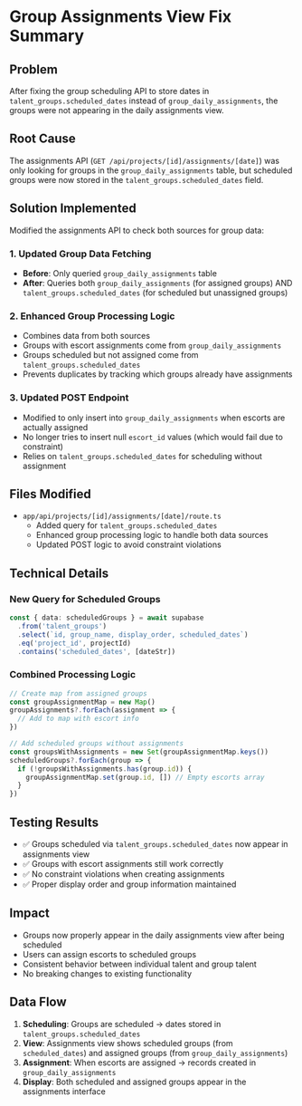 # Group Assignments View Fix Summary

## Problem
After fixing the group scheduling API to store dates in `talent_groups.scheduled_dates` instead of `group_daily_assignments`, the groups were not appearing in the daily assignments view.

## Root Cause
The assignments API (`GET /api/projects/[id]/assignments/[date]`) was only looking for groups in the `group_daily_assignments` table, but scheduled groups were now stored in the `talent_groups.scheduled_dates` field.

## Solution Implemented
Modified the assignments API to check both sources for group data:

### 1. Updated Group Data Fetching
- **Before**: Only queried `group_daily_assignments` table
- **After**: Queries both `group_daily_assignments` (for assigned groups) AND `talent_groups.scheduled_dates` (for scheduled but unassigned groups)

### 2. Enhanced Group Processing Logic
- Combines data from both sources
- Groups with escort assignments come from `group_daily_assignments`
- Groups scheduled but not assigned come from `talent_groups.scheduled_dates`
- Prevents duplicates by tracking which groups already have assignments

### 3. Updated POST Endpoint
- Modified to only insert into `group_daily_assignments` when escorts are actually assigned
- No longer tries to insert null `escort_id` values (which would fail due to constraint)
- Relies on `talent_groups.scheduled_dates` for scheduling without assignment

## Files Modified
- `app/api/projects/[id]/assignments/[date]/route.ts`
  - Added query for `talent_groups.scheduled_dates`
  - Enhanced group processing logic to handle both data sources
  - Updated POST logic to avoid constraint violations

## Technical Details

### New Query for Scheduled Groups
```typescript
const { data: scheduledGroups } = await supabase
  .from('talent_groups')
  .select(`id, group_name, display_order, scheduled_dates`)
  .eq('project_id', projectId)
  .contains('scheduled_dates', [dateStr])
```

### Combined Processing Logic
```typescript
// Create map from assigned groups
const groupAssignmentMap = new Map()
groupAssignments?.forEach(assignment => {
  // Add to map with escort info
})

// Add scheduled groups without assignments
const groupsWithAssignments = new Set(groupAssignmentMap.keys())
scheduledGroups?.forEach(group => {
  if (!groupsWithAssignments.has(group.id)) {
    groupAssignmentMap.set(group.id, []) // Empty escorts array
  }
})
```

## Testing Results
- ✅ Groups scheduled via `talent_groups.scheduled_dates` now appear in assignments view
- ✅ Groups with escort assignments still work correctly
- ✅ No constraint violations when creating assignments
- ✅ Proper display order and group information maintained

## Impact
- Groups now properly appear in the daily assignments view after being scheduled
- Users can assign escorts to scheduled groups
- Consistent behavior between individual talent and group talent
- No breaking changes to existing functionality

## Data Flow
1. **Scheduling**: Groups are scheduled → dates stored in `talent_groups.scheduled_dates`
2. **View**: Assignments view shows scheduled groups (from `scheduled_dates`) and assigned groups (from `group_daily_assignments`)
3. **Assignment**: When escorts are assigned → records created in `group_daily_assignments`
4. **Display**: Both scheduled and assigned groups appear in the assignments interface